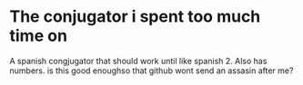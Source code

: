 # The conjugator i spent too much time on

A spanish congjugator that should work until like spanish 2.
Also has numbers.
is this good enoughso that github wont send an assasin after me?
